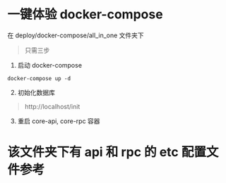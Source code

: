 # 一键体验 docker-compose

在 deploy/docker-compose/all_in_one 文件夹下

> 只需三步

1. 启动 docker-compose

```shell
docker-compose up -d
```

2. 初始化数据库

> http://localhost/init

3. 重启 core-api, core-rpc 容器

# 该文件夹下有 api 和 rpc 的 etc 配置文件参考


